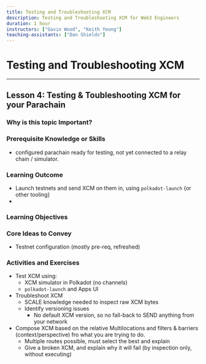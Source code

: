 ```yaml
---
title: Testing and Troubleshooting XCM
description: Testing and Troubleshooting XCM for Web3 Engineers
duration: 1 hour
instructors: ["Gavin Wood", "Keith Yeung"]
teaching-assistants: ["Dan Shields"]
---
```


# Testing and Troubleshooting XCM

---

## Lesson 4: Testing & Toubleshooting XCM for your Parachain

### Why is this topic Important?

### Prerequisite Knowledge or Skills

- configured parachain ready for testing, not yet connected to a relay chain / simulator.

### Learning Outcome

- Launch testnets and send XCM on them in, using `polkadot-launch` {or other tooling}
-

### Learning Objectives

### Core Ideas to Convey

- Testnet configuration (mostly pre-req, refreshed)

### Activities and Exercises

- Test XCM using:
  - XCM simulator in Polkadot (no channels)
  - `polkadot-launch` and Apps UI
- Troubleshoot XCM
  - SCALE knowledge needed to inspect raw XCM bytes
  - Identify versioning issues
    - No default XCM version, so no fall-back to SEND anything from your network
- Compose XCM based on the relative Multilocations and filters & barriers (context/perspective) fro what you are trying to do.
  - Multiple routes possible, must select the best and explain
  - Give a broken XCM, and explain why it will fail (by inspection only, without executing)
